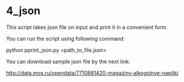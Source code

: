 # 4_json

This script takes json file on input and print it in a convenient form.

You can run the script using following command:

python pprint_json.py \<path_to_file.json\>


You can download sample json file by the next link:

http://data.mos.ru/opendata/7710881420-magaziny-alkogolnye-napitki

